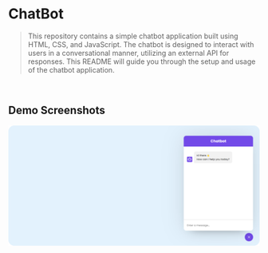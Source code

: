 # ChatBot 
> This repository contains a simple chatbot application built using HTML, CSS, and JavaScript. The chatbot is designed to interact with users in a conversational manner, utilizing an external API for responses. This README will guide you through the setup and usage of the chatbot application.

<br/>

 ## Demo Screenshots

 ![Chatbot Demo](./readme-images/chatbot.png "Demo")
